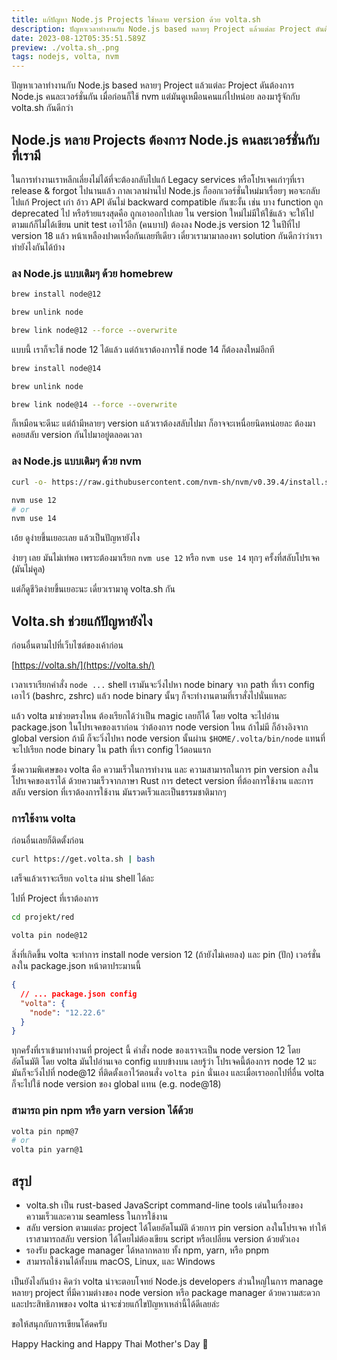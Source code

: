```yaml
---
title: แก้ปัญหา Node.js Projects ใช้หลาย version ด้วย volta.sh
description: ปัญหาเวลาทำงานกับ Node.js based หลายๆ Project แล้วแต่ละ Project ดันต้องการ Node.js คนละเวอร์ชั่นกัน เมื่อก่อนก็ใช้ nvm แต่มันดูเหมือนคนแก่ไปหน่อย ลองมารู้จักกับ volta.sh กันดีกว่า
date: 2023-08-12T05:35:51.589Z
preview: ./volta.sh_.png
tags: nodejs, volta, nvm
---
```


ปัญหาเวลาทำงานกับ Node.js based หลายๆ Project แล้วแต่ละ Project ดันต้องการ Node.js คนละเวอร์ชั่นกัน เมื่อก่อนก็ใช้ nvm แต่มันดูเหมือนคนแก่ไปหน่อย ลองมารู้จักกับ volta.sh กันดีกว่า

## Node.js หลาย Projects ต้องการ Node.js คนละเวอร์ชั่นกับที่เรามี

ในการทำงานเราหลีกเลี่ยงไม่ได้ที่จะต้องกลับไปแก้ Legacy services หรือโปรเจคเก่าๆที่เรา release & forgot ไปนานแล้ว กาลเวลาผ่านไป Node.js ก็ออกเวอร์ชั่นใหม่มาเรื่อยๆ พอจะกลับไปแก้ Project เก่า อ้าว API ดันไม่ backward compatible กันซะงั้น เช่น บาง function ถูก deprecated ไป หรือร้ายแรงสุดคือ ถูกเอาออกไปเลย ใน version ใหม่ไม่มีให้ใช้แล้ว จะให้ไปตามแก้ก็ไม่ได้เขียน unit test เอาไว้อีก (คนบาป) ต้องลง Node.js version 12 ในปีที่ไป version 18 แล้ว หน้าเหลืองปาดเหงื่อกันเลยทีเดียว เดี๋ยวเรามามาลองหา solution กันดีกว่าว่าเราทำยังไงกันได้บ้าง

### ลง Node.js แบบเดิมๆ ด้วย homebrew

```bash
brew install node@12

brew unlink node

brew link node@12 --force --overwrite
```

แบบนี้ เราก็จะใช้ node 12 ได้แล้ว แต่ถ้าเราต้องการใช้ node 14 ก็ต้องลงใหม่อีกที

```bash
brew install node@14

brew unlink node

brew link node@14 --force --overwrite
```

ก็เหมือนจะดีนะ แต่ถ้ามีหลายๆ version แล้วเราต้องสลับไปมา ก็อาจจะเหนื่อยนิดหน่อยละ ต้องมาคอยสลับ version กันไปมาอยู่ตลอดเวลา

### ลง Node.js แบบเดิมๆ ด้วย nvm

```bash
curl -o- https://raw.githubusercontent.com/nvm-sh/nvm/v0.39.4/install.sh | bash

nvm use 12
# or
nvm use 14
```

เอ้ย ดูง่ายขึ้นเยอะเลย แล้วเป็นปัญหายังไง

ง่ายๆ เลย มันไม่เท่พอ เพราะต้องมาเรียก `nvm use 12` หรือ `nvm use 14` ทุกๆ ครั้งที่สลับโปรเจค (มันไม่คูล)

แต่ก็ดูชีวิตง่ายขึ้นเยอะนะ เดี๋ยวเรามาดู volta.sh กัน

## Volta.sh ช่วยแก้ปัญหายังไง

ก่อนอื่นตามไปที่เว็บไซต์ของเค้าก่อน

[https://volta.sh/](https://volta.sh/)

เวลาเราเรียกคำสั่ง `node ...` shell เรามันจะวิ่งไปหา node binary จาก path ที่เรา config เอาไว้ (bashrc, zshrc) แล้ว node binary นั้นๆ ก็จะทำงานตามที่เราสั่งไปนั่นแหละ

แล้ว volta มาช่วยตรงไหน ต้องเรียกได้ว่าเป็น magic เลยก็ได้ โดย volta จะไปอ่าน package.json ในโปรเจคของเราก่อน ว่าต้องการ node version ไหน ถ้าไม่มี ก็อ้างอิงจาก global version ถ้ามี ก็จะวิ่งไปหา node version นั้นผ่าน `$HOME/.volta/bin/node` แทนที่จะไปเรียก node binary ใน path ที่เรา config ไว้ตอนแรก

ซึ่งความพิเศษของ volta คือ ความเร็วในการทำงาน และ ความสามารถในการ pin version ลงในโปรเจคของเราได้ ด้วยความเร็วจากภาษา Rust การ detect version ที่ต้องการใช้งาน และการสลับ version ที่เราต้องการใช้งาน มันรวดเร็วและเป็นธรรมชาติมากๆ

### การใช้งาน volta

ก่อนอื่นเลยก็ติดตั้งก่อน

```bash
curl https://get.volta.sh | bash
```

เสร็จแล้วเราจะเรียก `volta` ผ่าน shell ได้ละ

ไปที่ Project ที่เราต้องการ

```bash
cd projekt/red

volta pin node@12
```

สิ่งที่เกิดขึ้น volta จะทำการ install node version 12 (ถ้ายังไม่เคยลง) และ pin (ปัก) เวอร์ชั่นลงใน package.json หน้าตาประมานนี้

```json
{
  // ... package.json config
  "volta": {
    "node": "12.22.6"
  }
}
```

ทุกครั้งที่เราเข้ามาทำงานที่ project นี้ คำสั่ง node ของเราจะเป็น node version 12 โดยอัตโนมัติ โดย volta มันไปอ่านเจอ config แบบข้างบน เลยรู้ว่า โปรเจคนี้ต้องการ node 12 นะ มันก็จะวิ่งไปที่ node@12 ที่ติดตั้งเอาไว้ตอนสั่ง `volta pin` นั่นเอง และเมื่อเราออกไปที่อื่น volta ก็จะไปใช้ node version ของ global แทน (e.g. node@18)

### สามารถ pin npm หรือ yarn version ได้ด้วย

```bash
volta pin npm@7
# or
volta pin yarn@1
```

## สรุป

- volta.sh เป็น rust-based JavaScript command-line tools เด่นในเรื่องของความเร็วและความ seamless ในการใช้งาน
- สลับ version ตามแต่ละ project ได้โดยอัตโนมัติ ด้วยการ pin version ลงในโปรเจค ทำให้เราสามารถสลับ version ได้โดยไม่ต้องเขียน script หรือเปลี่ยน version ด้วยตัวเอง
- รองรับ package manager ได้หลากหลาย ทั้ง npm, yarn, หรือ pnpm
- สามารถใช้งานได้ทั้งบน macOS, Linux, และ Windows

เป็นยังไงกันบ้าง คิดว่า volta น่าจะตอบโจทย์ Node.js developers ส่วนใหญ่ในการ manage หลายๆ project ที่มีความต่างของ node version หรือ package manager ด้วยความสะดวกและประสิทธิภาพของ volta น่าจะช่วยแก้ไขปัญหาเหล่านี้ได้ดีเลยล่ะ

ขอให้สนุกกับการเขียนโค้ดครับ

Happy Hacking and Happy Thai Mother's Day 🎉

